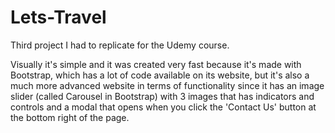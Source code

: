 # Lets-Travel
Third project I had to replicate for the Udemy course.

Visually it's simple and it was created very fast because it's made with Bootstrap, which has a lot of code available on its website, but it's also a much more advanced website in terms of functionality since it has an image slider (called Carousel in Bootstrap) with 3 images that has indicators and controls and a modal that opens when you click the 'Contact Us' button at the bottom right of the page.
